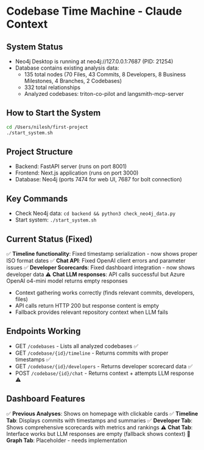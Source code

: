 # Codebase Time Machine - Claude Context

## System Status
- Neo4j Desktop is running at neo4j://127.0.0.1:7687 (PID: 21254)
- Database contains existing analysis data:
  - 135 total nodes (70 Files, 43 Commits, 8 Developers, 8 Business Milestones, 4 Branches, 2 Codebases)
  - 332 total relationships
  - Analyzed codebases: triton-co-pilot and langsmith-mcp-server

## How to Start the System
```bash
cd /Users/nilesh/first-project
./start_system.sh
```

## Project Structure
- Backend: FastAPI server (runs on port 8001)
- Frontend: Next.js application (runs on port 3000) 
- Database: Neo4j (ports 7474 for web UI, 7687 for bolt connection)

## Key Commands
- Check Neo4j data: `cd backend && python3 check_neo4j_data.py`
- Start system: `./start_system.sh`

## Current Status (Fixed)
✅ **Timeline functionality**: Fixed timestamp serialization - now shows proper ISO format dates
✅ **Chat API**: Fixed OpenAI client errors and parameter issues
✅ **Developer Scorecards**: Fixed dashboard integration - now shows developer data
⚠️ **Chat LLM responses**: API calls successful but Azure OpenAI o4-mini model returns empty responses
- Context gathering works correctly (finds relevant commits, developers, files)
- API calls return HTTP 200 but response content is empty
- Fallback provides relevant repository context when LLM fails

## Endpoints Working
- GET `/codebases` - Lists all analyzed codebases ✅
- GET `/codebase/{id}/timeline` - Returns commits with proper timestamps ✅  
- GET `/codebase/{id}/developers` - Returns developer scorecard data ✅
- POST `/codebase/{id}/chat` - Returns context + attempts LLM response ⚠️

## Dashboard Features
✅ **Previous Analyses**: Shows on homepage with clickable cards
✅ **Timeline Tab**: Displays commits with timestamps and summaries
✅ **Developer Tab**: Shows comprehensive scorecards with metrics and rankings
⚠️ **Chat Tab**: Interface works but LLM responses are empty (fallback shows context)
🔧 **Graph Tab**: Placeholder - needs implementation